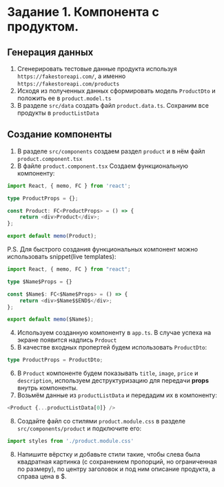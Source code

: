 # Задание 1. Компонента с продуктом. 
## Генерация данных
1. Сгенерировать тестовые данные продукта используя `https://fakestoreapi.com/`, а именно `https://fakestoreapi.com/products`
2. Исходя из полученных данных сформировать модель `ProductDto` и положить ее в `product.model.ts`
3. В разделе `src/data` создать файл `product.data.ts`. Сохраним все продукты в `productListData`
## Создание компоненты
1. В разделе `src/components` создаем раздел `product` и в нём файл `product.component.tsx`
2. В файле `product.component.tsx` Создаем функциональную компоненту:

```typescript
import React, { memo, FC } from 'react';

type ProductProps = {};

const Product: FC<ProductProps> = () => {
    return <div>Product</div>;
};

export default memo(Product);
```

P.S. Для быстрого создания функциональных компонент можно использовать snippet(live templates):

```typescript
import React, { memo, FC } from "react";

type $Name$Props = {}

const $Name$: FC<$Name$Props> = () => {
    return <div>$Name$$END$</div>;
};

export default memo($Name$);
```
4. Используем созданную компоненту в `app.ts`. В случае успеха на экране появится надпись `Prdouct`
5. В качестве входных пропертей будем использовать `ProductDto`:
```typescript
type ProductProps = ProductDto;
```
6. В `Product` компоненте будем показывать `title`, `image`, `price` и `description`, используем деструктуризацию для передачи **props** внутрь компоненты.
7. Возьмём данные из `productListData` и передадим их в компоненту:
```typescript
<Product {...productListData[0]} />
```
8. Создайте файл со стилями `product.module.css` в разделе `src/components/product` и подключите его:
```typescript
import styles from './product.module.css'
```
8. Напишите вёрстку и добавьте стили такие, чтобы слева была квадратная картинка (с сохранением пропорций, но ограниченная по размеру), по центру заголовок и под ним описание продукта, а справа цена в $.